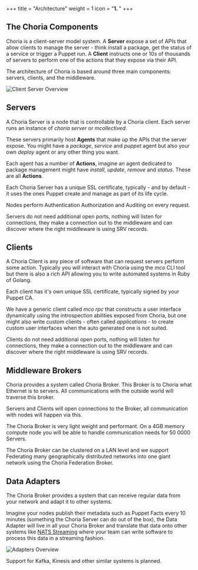+++
title = "Architecture"
weight = 1
icon = "<b>1. </b>"
+++

## The Choria Components

Choria is a client-server model system. A **Server** expose a set of APIs that allow clients to manage the server - think install a package, get the status of a service or trigger a Puppet run. A **Client** instructs one or 10s of thousands of servers to perform one of the actions that they expose via their API.

The architecture of Choria is based around three main components: servers, clients, and the middleware.

![Client Server Overview](../../basic_client_server_overview.png)

## Servers

A Choria Server is a node that is controllable by a Choria client.  Each server runs an instance of *choria server* or *mcollectived*.

These servers primarily host **Agents** that make up the APIs that the server expose. You might have a *package*, *service* and *puppet* agent but also your own *deploy* agent or any other thing you want.

Each agent has a number of **Actions**, imagine an agent dedicated to package management might have *install*, *update*, *remove* and *status*.  These are all **Actions**.

Each Choria Server has a unique SSL certificate, typically - and by default - it uses the ones Puppet create and manage as part of its life cycle.

Nodes perform Authentication Authorization and Auditing on every request.

Servers do not need additional open ports, nothing will listen for connections, they make a connection out to the middleware and can discover where the right middleware is using SRV records.

## Clients

A Choria Client is any piece of software that can request servers perform some action. Typically you will interact with Choria using the *mco* CLI tool but there is also a rich API allowing you to write automated systems in Ruby of Golang.

Each client has it's own unique SSL certificate, typically signed by your Puppet CA.

We have a generic client called *mco rpc* that constructs a user interface dynamically using the introspection abilities exposed from Choria, but one might also write custom clients - often called *applications* - to create custom user interfaces when the auto generated one is not suited.

Clients do not need additional open ports, nothing will listen for connections, they make a connection out to the middleware and can discover where the right middleware is using SRV records.

## Middleware Brokers

Choria provides a system called Choria Broker.  This Broker is to Choria what Ethernet is to servers. All communications with the outside world will traverse this broker.

Servers and Clients will open connections to the Broker, all communication with nodes will happen via this.

The Choria Broker is very light weight and performant.  On a 4GB memory compute node you will be able to handle communication needs for 50 0000 Servers.

The Choria Broker can be clustered on a LAN level and we support Federating many geographically distributed networks into one giant network using the Choria Federation Broker.

## Data Adapters

The Choria Broker provides a system that can receive regular data from your network and adapt it to other systems.

Imagine your nodes publish their metadata such as Puppet Facts every 10 minutes (something the Choria Server can do out of the box), the Data Adapter will live in all your Choria Broker and translate that data onto other systems like [NATS Streaming](https://github.com/nats-io/nats-streaming-server) where your team can write software to process this data in a streaming fashion.

![Adapters Overview](../../adapters-overview.png)

Support for Kafka, Kinesis and other similar systems is planned.
